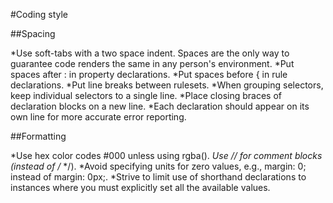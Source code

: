 #Coding style

##Spacing

*Use soft-tabs with a two space indent. Spaces are the only way to guarantee code renders the same in any person's environment.
*Put spaces after : in property declarations.
*Put spaces before { in rule declarations.
*Put line breaks between rulesets.
*When grouping selectors, keep individual selectors to a single line.
*Place closing braces of declaration blocks on a new line.
*Each declaration should appear on its own line for more accurate error reporting.

##Formatting

*Use hex color codes #000 unless using rgba().
*Use // for comment blocks (instead of /* */).
*Avoid specifying units for zero values, e.g., margin: 0; instead of margin: 0px;.
*Strive to limit use of shorthand declarations to instances where you must explicitly set all the available values.
